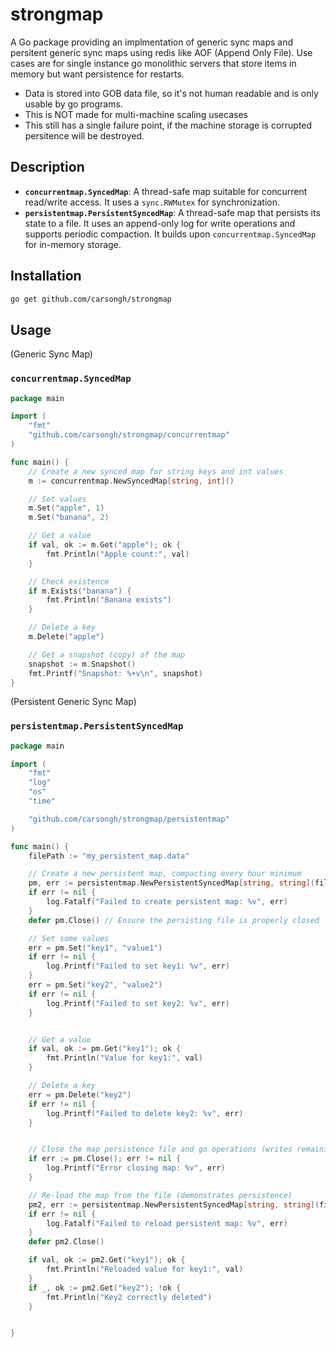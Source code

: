 # strongmap

A Go package providing an implmentation of generic sync maps and persitent generic sync maps using redis like AOF (Append Only File). Use cases are for single instance go monolithic servers that store items in memory but want persistence for restarts.

- Data is stored into GOB data file, so it's not human readable and is only usable by go programs. 
- This is NOT made for multi-machine scaling usecases
- This still has a single failure point, if the machine storage is corrupted persitence will be destroyed. 



## Description

*   **`concurrentmap.SyncedMap`**: A thread-safe map suitable for concurrent read/write access. It uses a `sync.RWMutex` for synchronization.
*   **`persistentmap.PersistentSyncedMap`**: A thread-safe map that persists its state to a file. It uses an append-only log for write operations and supports periodic compaction. It builds upon `concurrentmap.SyncedMap` for in-memory storage.

## Installation

```bash
go get github.com/carsongh/strongmap
```

## Usage

(Generic Sync Map)
### `concurrentmap.SyncedMap`

```go
package main

import (
	"fmt"
	"github.com/carsongh/strongmap/concurrentmap"
)

func main() {
	// Create a new synced map for string keys and int values
	m := concurrentmap.NewSyncedMap[string, int]()

	// Set values
	m.Set("apple", 1)
	m.Set("banana", 2)

	// Get a value
	if val, ok := m.Get("apple"); ok {
		fmt.Println("Apple count:", val)
	}

	// Check existence
	if m.Exists("banana") {
		fmt.Println("Banana exists")
	}

	// Delete a key
	m.Delete("apple")

	// Get a snapshot (copy) of the map
	snapshot := m.Snapshot()
	fmt.Printf("Snapshot: %+v\n", snapshot)
}

```

(Persistent Generic Sync Map)
### `persistentmap.PersistentSyncedMap`

```go
package main

import (
	"fmt"
	"log"
	"os"
	"time"

	"github.com/carsongh/strongmap/persistentmap"
)

func main() {
	filePath := "my_persistent_map.data"

	// Create a new persistent map, compacting every hour minimum
	pm, err := persistentmap.NewPersistentSyncedMap[string, string](filePath, 60*time.Minute)
	if err != nil {
		log.Fatalf("Failed to create persistent map: %v", err)
	}
	defer pm.Close() // Ensure the persisting file is properly closed

	// Set some values
	err = pm.Set("key1", "value1")
	if err != nil {
		log.Printf("Failed to set key1: %v", err)
	}
	err = pm.Set("key2", "value2")
	if err != nil {
		log.Printf("Failed to set key2: %v", err)
	}


	// Get a value
	if val, ok := pm.Get("key1"); ok {
		fmt.Println("Value for key1:", val)
	}

	// Delete a key
	err = pm.Delete("key2")
	if err != nil {
		log.Printf("Failed to delete key2: %v", err)
	}


	// Close the map persistence file and go operations (writes remaining buffer, stops background tasks)
	if err := pm.Close(); err != nil {
		log.Printf("Error closing map: %v", err)
	}

	// Re-load the map from the file (demonstrates persistence)
	pm2, err := persistentmap.NewPersistentSyncedMap[string, string](filePath, 1*time.Minute)
	if err != nil {
		log.Fatalf("Failed to reload persistent map: %v", err)
	}
	defer pm2.Close()

	if val, ok := pm2.Get("key1"); ok {
		fmt.Println("Reloaded value for key1:", val)
	}
	if _, ok := pm2.Get("key2"); !ok {
		fmt.Println("Key2 correctly deleted")
	}


}
```
